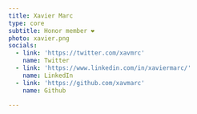 ```yaml
---
title: Xavier Marc
type: core
subtitle: Honor member ❤️
photo: xavier.png
socials:
  - link: 'https://twitter.com/xavmrc'
    name: Twitter
  - link: 'https://www.linkedin.com/in/xaviermarc/'
    name: LinkedIn
  - link: 'https://github.com/xavmarc'
    name: Github

---
```



